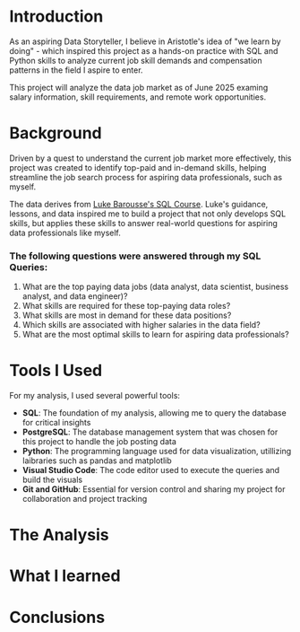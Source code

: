 # Introduction

As an aspiring Data Storyteller, I believe in Aristotle's idea of "we learn by doing" - which inspired this project as a hands-on practice with SQL and Python skills to analyze current job skill demands and compensation patterns in the field I aspire to enter.

This project will analyze the data job market as of June 2025 examing salary information, skill requirements, and remote work opportunities.

# Background

Driven by a quest to understand the current job market more effectively, this project was created to identify top-paid and in-demand skills, helping streamline the job search process for aspiring data professionals, such as myself.

The data derives from [Luke Barousse's SQL Course](https://www.lukebarousse.com/sql). Luke's guidance, lessons, and data inspired me to build a project that not only develops SQL skills, but applies these skills to answer real-world questions for aspiring data professionals like myself.

### The following questions were answered through my SQL Queries:

1. What are the top paying data jobs (data analyst, data scientist, business analyst, and data engineer)?
2. What skills are required for these top-paying data roles?
3. What skills are most in demand for these data positions?
4. Which skills are associated with higher salaries in the data field?
5. What are the most optimal skills to learn for aspiring data professionals?

# Tools I Used

For my analysis, I used several powerful tools:

- **SQL**: The foundation of my analysis, allowing me to query the database for critical insights
- **PostgreSQL**: The database management system that was chosen for this project to handle the job posting data
- **Python**: The programming language used for data visualization, utillizing laibraries such as pandas and matplotlib
- **Visual Studio Code**: The code editor used to execute the queries and build the visuals
- **Git and GitHub**: Essential for version control and sharing my project for collaboration and project tracking

# The Analysis

# What I learned

# Conclusions

